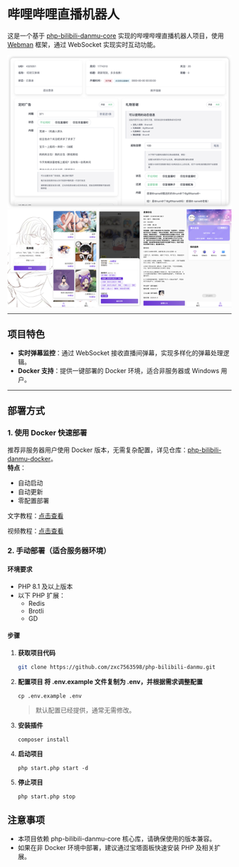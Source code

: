 # 哔哩哔哩直播机器人

这是一个基于 [php-bilibili-danmu-core](https://github.com/zxc7563598/php-bilibili-danmu-core) 实现的哔哩哔哩直播机器人项目，使用 [Webman](https://www.workerman.net/webman) 框架，通过 WebSocket 实现实时互动功能。

<img src="https://raw.githubusercontent.com/zxc7563598/php-bilibili-danmu/main/public/cover.png">

<div style="display: flex; justify-content: space-around;">
  <img src="https://raw.githubusercontent.com/zxc7563598/php-bilibili-danmu/main/public/iphone_6.png" style="width: 20%;">
  <img src="https://raw.githubusercontent.com/zxc7563598/php-bilibili-danmu/main/public/iphone_2.png" style="width: 20%;">
  <img src="https://raw.githubusercontent.com/zxc7563598/php-bilibili-danmu/main/public/iphone_3.png" style="width: 20%;">
  <img src="https://raw.githubusercontent.com/zxc7563598/php-bilibili-danmu/main/public/iphone_4.png" style="width: 20%;">
  <img src="https://raw.githubusercontent.com/zxc7563598/php-bilibili-danmu/main/public/iphone_5.png" style="width: 20%;">
</div>

---

## 项目特色

- **实时弹幕监控**：通过 WebSocket 接收直播间弹幕，实现多样化的弹幕处理逻辑。
- **Docker 支持**：提供一键部署的 Docker 环境，适合非服务器或 Windows 用户。

---

## 部署方式

### 1. 使用 Docker 快速部署
推荐非服务器用户使用 Docker 版本，无需复杂配置，详见仓库：[php-bilibili-danmu-docker](https://github.com/zxc7563598/php-bilibili-danmu-docker)。  
**特点**：
- 自动启动
- 自动更新
- 零配置部署

文字教程：[点击查看](https://hejunjie.life/posts/b06795f9.html)

视频教程：[点击查看](https://www.bilibili.com/video/BV1PBrSYxEQn)

### 2. 手动部署（适合服务器环境）

#### **环境要求**
- PHP 8.1 及以上版本
- 以下 PHP 扩展：
  - Redis
  - Brotli
  - GD

#### **步骤**

1. **获取项目代码**
   ```bash
   git clone https://github.com/zxc7563598/php-bilibili-danmu.git
   ```
2. **配置项目 将 .env.example 文件复制为 .env，并根据需求调整配置**
   ```
   cp .env.example .env
   ```
   > 默认配置已经提供，通常无需修改。
3. **安装插件**
   ```
   composer install
   ```
4. **启动项目**
   ```
   php start.php start -d
   ```
5. **停止项目**
   ```
   php start.php stop
   ```

## 注意事项
- 本项目依赖 php-bilibili-danmu-core 核心库，请确保使用的版本兼容。
- 如果在非 Docker 环境中部署，建议通过宝塔面板快速安装 PHP 及相关扩展。